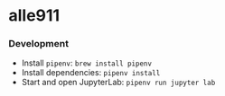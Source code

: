 # alle911

### Development

- Install `pipenv`: `brew install pipenv`
- Install dependencies: `pipenv install`
- Start and open JupyterLab: `pipenv run jupyter lab`
